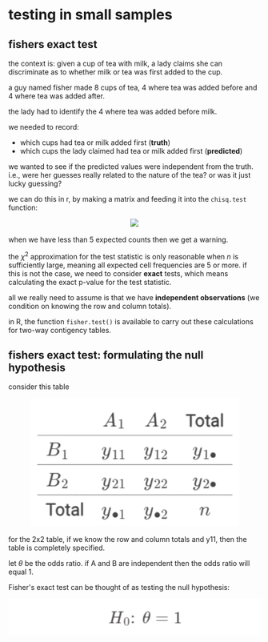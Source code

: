 # testing in small samples

## fishers exact test

the context is: given a cup of tea with milk, a lady claims she can discriminate as to whether milk or tea was first added to the cup.

a guy named fisher made 8 cups of tea, 4 where tea was added before and 4 where tea was added after.

the lady had to identify the 4 where tea was added before milk.

we needed to record:

- which cups had tea or milk added first (**truth**)
- which cups the lady claimed had tea or milk added first (**predicted**)

we wanted to see if the predicted values were independent from the truth. i.e., were her guesses really related to the nature of the tea? or was it just lucky guessing?

we can do this in r, by making a matrix and feeding it into the `chisq.test` function:

<p align="center">
    <img src="https://github.com/infernocadet/data2002/blob/main/graphics/test.png" width="auto" height="auto">
</p>

when we have less than 5 expected counts then we get a warning.

the $\chi^2$ approximation for the test statistic is only reasonable when $n$ is sufficiently large, meaning all expected cell frequencies are 5 or more. if this is not the case, we need to consider **exact** tests, which means calculating the exact p-value for the test statistic.

all we really need to assume is that we have **independent observations** (we condition on knowing the row and column totals).

in R, the function `fisher.test()` is available to carry out these calculations for two-way contigency tables.

## fishers exact test: formulating the null hypothesis

consider this table

<p align="center">
    <img src="https://github.com/infernocadet/data2002/blob/main/graphics/sp.png" width="auto" height="auto">
</p>

for the 2x2 table, if we know the row and column totals and y11, then the table is completely specified.

let $\theta$ be the odds ratio. if A and B are independent then the odds ratio will equal 1.

Fisher's exact test can be thought of as testing the null hypothesis:

<p align="center">
    <img src="https://github.com/infernocadet/data2002/blob/main/graphics/fsh.png" width="auto" height="auto">
</p>
